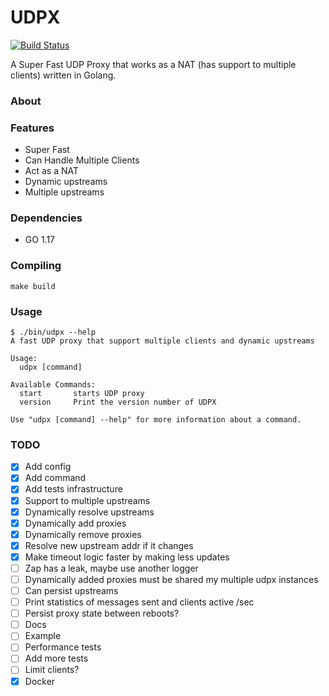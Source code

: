 UDPX
=========
[![Build Status](https://github.com/joelatrr/actions/release.yml/badge.svg)](https://github.com/joelatrr/udpx/actions/workflows/release.yml)

A Super Fast UDP Proxy that works as a NAT (has support to multiple clients) written in Golang.

### About

### Features

* Super Fast
* Can Handle Multiple Clients
* Act as a NAT
* Dynamic upstreams
* Multiple upstreams

### Dependencies
 - GO 1.17

### Compiling
```
make build
```

### Usage
```
$ ./bin/udpx --help
A fast UDP proxy that support multiple clients and dynamic upstreams

Usage:
  udpx [command]

Available Commands:
  start       starts UDP proxy
  version     Print the version number of UDPX

Use "udpx [command] --help" for more information about a command.
```

### TODO
- [x] Add config
- [x] Add command
- [x] Add tests infrastructure
- [x] Support to multiple upstreams
- [x] Dynamically resolve upstreams
- [x] Dynamically add proxies
- [x] Dynamically remove proxies
- [x] Resolve new upstream addr if it changes
- [x] Make timeout logic faster by making less updates
- [ ] Zap has a leak, maybe use another logger
- [ ] Dynamically added proxies must be shared my multiple udpx instances
- [ ] Can persist upstreams
- [ ] Print statistics of messages sent and clients active /sec
- [ ] Persist proxy state between reboots?
- [ ] Docs
- [ ] Example
- [ ] Performance tests
- [ ] Add more tests
- [ ] Limit clients?
- [X] Docker
